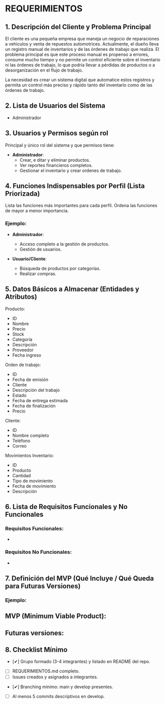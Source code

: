 # REQUERIMIENTOS

## 1. Descripción del Cliente y Problema Principal

El cliente es una pequeña empresa que maneja un negocio de reparaciones a vehiculos y venta de repuestos automotrices. Actualmente, el dueño lleva un registro manual de inventarios y de las órdenes de trabajo que realiza. El problema principal es que este proceso manual es propenso a errores, consume mucho tiempo y no permite un control eficiente sobre el inventario ni las órdenes de trabajo, lo que podría llevar a pérdidas de productos o a desorganización en el flujo de trabajo.

La necesidad es crear un sistema digital que automatice estos registros y permita un control más preciso y rápido tanto del inventario como de las órdenes de trabajo.

## 2. Lista de Usuarios del Sistema

- Administrador

## 3. Usuarios y Permisos según rol

Principal y único rol del sistema y que permisos tiene:

- **Administrador**:
  - Crear, e ditar y eliminar productos.
  - Ver reportes financieros completos.
  - Gestionar el inventario y crear ordenes de trabajo.

## 4. Funciones Indispensables por Perfil (Lista Priorizada)

Lista las funciones más importantes para cada perfil. Ordena las funciones de mayor a menor importancia.

### Ejemplo:
- **Administrador**:
  - Acceso completo a la gestión de productos.
  - Gestión de usuarios.
  
- **Usuario/Cliente**:
  - Búsqueda de productos por categorías.
  - Realizar compras.

## 5. Datos Básicos a Almacenar (Entidades y Atributos)

Producto:
 - ID
 - Nombre
 - Precio
 - Stock
 - Categoría
 - Descripción
 - Proveedor
 - Fecha ingreso

Orden de trabajo:
 - ID
 - Fecha de emisión
 - Cliente
 - Descripción del trabajo
 - Estado
 - Fecha de entrega estimada
 - Fecha de finalización
 - Precio

Cliente:
 - ID
 - Nombre completo
 - Teléfono
 - Correo

Movimientos Inventario:
 - ID
 - Producto
 - Cantidad
 - Tipo de movimiento
 - Fecha de movimiento
 - Descripción

## 6. Lista de Requisitos Funcionales y No Funcionales

### Requisitos Funcionales:
- 

### Requisitos No Funcionales:
- 

## 7. Definición del MVP (Qué Incluye / Qué Queda para Futuras Versiones)

### Ejemplo:
**MVP (Minimum Viable Product)**:
- 

**Futuras versiones**:
- 

## 8. Checklist Mínimo

- [✔] Grupo formado (3-4 integrantes) y listado en README del repo.
- [ ] REQUERIMIENTOS.md completo.
- [ ] Issues creados y asignados a integrantes.
- [✔] Branching mínimo: main y develop presentes.
- [ ] Al menos 5 commits descriptivos en develop.
